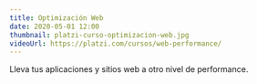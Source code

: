 ```yaml
---
title: Optimización Web
date: 2020-05-01 12:00
thumbnail: platzi-curso-optimizacion-web.jpg
videoUrl: https://platzi.com/cursos/web-performance/
---
```


Lleva tus aplicaciones y sitios web a otro nivel de performance.
